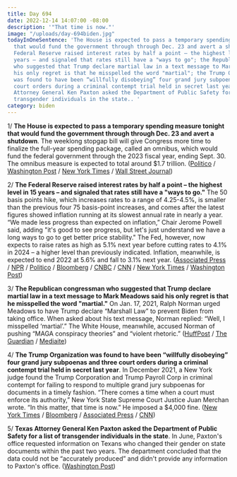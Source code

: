 ```yaml
---
title: Day 694
date: 2022-12-14 14:07:00 -08:00
description: '"That time is now."'
image: "/uploads/day-694biden.jpg"
todayInOneSentence: 'The House is expected to pass a temporary spending measure tonight
  that would fund the government through through Dec. 23 and avert a shutdown; the
  Federal Reserve raised interest rates by half a point – the highest level in 15
  years – and signaled that rates still have a "ways to go"; the Republican congressman
  who suggested that Trump declare martial law in a text message to Mark Meadows said
  his only regret is that he misspelled the word "martial"; the Trump Organization
  was found to have been “willfully disobeying” four grand jury subpoenas and three
  court orders during a criminal contempt trial held in secret last year; and Texas
  Attorney General Ken Paxton asked the Department of Public Safety for a list of
  transgender individuals in the state.. '
category: biden
---
```


1/ **The House is expected to pass a temporary spending measure tonight that would fund the government through through Dec. 23 and avert a shutdown**. The weeklong stopgap bill will give Congress more time to finalize the full-year spending package, called an omnibus, which would fund the federal government through the 2023 fiscal year, ending Sept. 30. The omnibus measure is expected to total around $1.7 trillion. ([Politico](https://www.politico.com/news/2022/12/14/house-vote-stopgap-funding-00073879) / [Washington Post](https://www.washingtonpost.com/us-policy/2022/12/13/congress-deal-spending-shutdown/) / [New York Times](https://www.nytimes.com/2022/12/14/us/politics/spending-deal-government-shutdown.html) / [Wall Street Journal](https://www.wsj.com/articles/some-republicans-aim-to-postpone-spending-deal-as-house-plans-vote-on-one-week-plan-11671043376?mod=politics_lead_pos1))

2/ **The Federal Reserve raised interest rates by half a point – the highest level in 15 years – and signaled that rates still have a "ways to go."** The 50 basis points hike, which increases rates to a range of 4.25-4.5%, is smaller than the previous four 75 basis-point increases, and comes after the latest figures showed inflation running at its slowest annual rate in nearly a year. “We made less progress than expected on inflation,” Chair Jerome Powell said, adding "it's good to see progress, but let's just understand we have a long ways to go to get better price stability." The Fed, however, now expects to raise rates as high as 5.1% next year before cutting rates to 4.1% in 2024 – a higher level than previously indicated. Inflation, meanwhile, is expected to end 2022 at 5.6% and fall to 3.1% next year. ([Associated Press](https://apnews.com/article/inflation-business-jerome-powell-government-and-politics-81b03a1a55ae8a934e2df45120912133) / [NPR](https://www.npr.org/2022/12/14/1142757646/fed-federal-reserve-interest-rates-december-inflation-benchmark) / [Politico](https://www.politico.com/news/2022/12/14/fed-reserve-economy-inflation-00073897) / [Bloomberg](https://www.bloomberg.com/news/articles/2022-12-14/fed-downshifts-to-half-point-hike-sees-5-1-rate-next-year?srnd=premium&sref=MIBMEEoj) / [CNBC](https://www.cnbc.com/2022/12/14/fed-rate-decision-december-2022.html) / [CNN](https://www.cnn.com/2022/12/14/economy/federal-reserve-december-meeting-final) / [New York Times](https://www.nytimes.com/live/2022/12/14/business/fed-interest-rates-inflation) / [Washington Post](https://www.washingtonpost.com/business/2022/12/14/fed-rate-hike-december/))

3/ **The Republican congressman who suggested that Trump declare martial law in a text message to Mark Meadows said his only regret is that he misspelled the word "martial."** On Jan. 17, 2021, Ralph Norman urged Meadows to have Trump declare “Marshall Law” to prevent Biden from taking office. When asked about his text message, Norman replied: “Well, I misspelled ‘martial’.” The White House, meanwhile, accused Norman of pushing “MAGA conspiracy theories” and “violent rhetoric.” ([HuffPost](https://www.huffpost.com/entry/ralph-norman-marshal-law_n_6398dbafe4b09e0de49758f1) / [The Guardian](https://www.theguardian.com/us-news/2022/dec/14/republican-ralph-norman-marshall-law-misspelling-trump) / [Mediaite](https://www.mediaite.com/politics/republican-ralph-norman-only-regrets-his-poor-spelling-in-message-calling-for-marshall-law-to-keep-trump-in-office/))

4/ **The Trump Organization was found to have been “willfully disobeying” four grand jury subpoenas and three court orders during a criminal contempt trial held in secret last year**. In December 2021, a New York judge found the Trump Corporation and Trump Payroll Corp in criminal contempt for failing to respond to multiple grand jury subpoenas for documents in a timely fashion. “There comes a time when a court must enforce its authority,” New York State Supreme Court Justice Juan Merchan wrote. “In this matter, that time is now.” He imposed a $4,000 fine. ([New York Times](https://www.nytimes.com/2022/12/13/nyregion/trump-organization-contempt-secret-trial.html) / [Bloomberg](https://www.bloomberg.com/news/articles/2022-12-13/trump-organization-defied-court-orders-new-york-judge-found?sref=MIBMEEoj) / [Associated Press](https://apnews.com/article/politics-manhattan-donald-trump-indictments-subpoenas-69a6028ab81d369bcc6276fead664954) / [CNN](https://www.cnn.com/2022/12/13/politics/trump-organization-fine-criminal-contempt/index.html))

5/ **Texas Attorney General Ken Paxton asked the Department of Public Safety for a list of transgender individuals in the state**. In June, Paxton's office requested information on Texans who changed their gender on state documents within the past two years. The department concluded that the data could not be “accurately produced” and didn't provide any information to Paxton's office. ([Washington Post](https://www.washingtonpost.com/nation/2022/12/14/texas-transgender-data-paxton/))